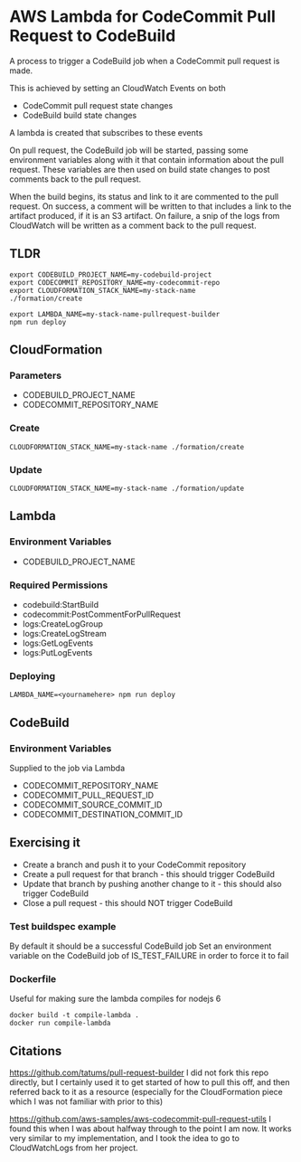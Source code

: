 # AWS Lambda for CodeCommit Pull Request to CodeBuild

A process to trigger a CodeBuild job when a CodeCommit pull request is made.

This is achieved by setting an CloudWatch Events on both
 - CodeCommit pull request state changes
 - CodeBuild build state changes

A lambda is created that subscribes to these events

On pull request, the CodeBuild job will be started, passing some environment variables
along with it that contain information about the pull request. These variables
are then used on build state changes to post comments back to the pull request.

When the build begins, its status and link to it are commented to the pull request.
On success, a comment will be written to that includes a link to the artifact produced, if it is an S3 artifact.
On failure, a snip of the logs from CloudWatch will be written as a comment back to the pull request.

## TLDR
```
export CODEBUILD_PROJECT_NAME=my-codebuild-project
export CODECOMMIT_REPOSITORY_NAME=my-codecommit-repo
export CLOUDFORMATION_STACK_NAME=my-stack-name
./formation/create

export LAMBDA_NAME=my-stack-name-pullrequest-builder
npm run deploy
```

## CloudFormation
### Parameters
 * CODEBUILD_PROJECT_NAME
 * CODECOMMIT_REPOSITORY_NAME

### Create
```
CLOUDFORMATION_STACK_NAME=my-stack-name ./formation/create
```

### Update
```
CLOUDFORMATION_STACK_NAME=my-stack-name ./formation/update
```

## Lambda
### Environment Variables
 * CODEBUILD_PROJECT_NAME

### Required Permissions
 * codebuild:StartBuild
 * codecommit:PostCommentForPullRequest
 * logs:CreateLogGroup
 * logs:CreateLogStream
 * logs:GetLogEvents
 * logs:PutLogEvents

### Deploying
```
LAMBDA_NAME=<yournamehere> npm run deploy
```

## CodeBuild
### Environment Variables
Supplied to the job via Lambda

 * CODECOMMIT_REPOSITORY_NAME
 * CODECOMMIT_PULL_REQUEST_ID
 * CODECOMMIT_SOURCE_COMMIT_ID
 * CODECOMMIT_DESTINATION_COMMIT_ID

## Exercising it
 * Create a branch and push it to your CodeCommit repository
 * Create a pull request for that branch - this should trigger CodeBuild
 * Update that branch by pushing another change to it - this should also trigger CodeBuild
 * Close a pull request - this should NOT trigger CodeBuild

### Test buildspec example
By default it should be a successful CodeBuild job
Set an environment variable on the CodeBuild job of IS_TEST_FAILURE in order to force it to fail

### Dockerfile
Useful for making sure the lambda compiles for nodejs 6
```
docker build -t compile-lambda .
docker run compile-lambda
```

## Citations
https://github.com/tatums/pull-request-builder
I did not fork this repo directly, but I certainly used it to get started of how to pull this off, and then referred back to it as a resource (especially for the CloudFormation piece which I was not familiar with prior to this)

https://github.com/aws-samples/aws-codecommit-pull-request-utils
I found this when I was about halfway through to the point I am now. It works very similar to
my implementation, and I took the idea to go to CloudWatchLogs from her project.
